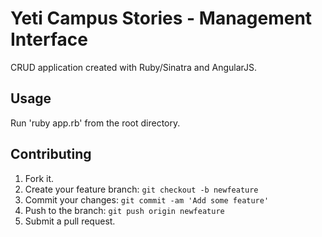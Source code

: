 # Yeti Campus Stories - Management Interface

CRUD application created with Ruby/Sinatra and AngularJS.

## Usage

Run 'ruby app.rb' from the root directory.

## Contributing

1. Fork it.
2. Create your feature branch: `git checkout -b newfeature`
3. Commit your changes: `git commit -am 'Add some feature'`
4. Push to the branch: `git push origin newfeature`
5. Submit a pull request.
